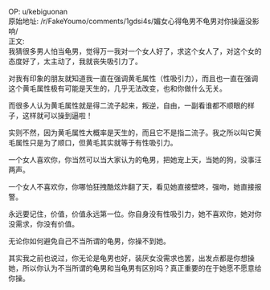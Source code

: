 
OP: u/kebiguonan  
原始地址: /r/FakeYoumo/comments/1gdsi4s/媚女心得龟男不龟男对你操逼没影响/  
正文:  
我猜很多男人怕当龟男，觉得万一我对一个女人好了，求这个女人了，对这个女的态度好了，太主动了，我就丧失吸引力了。

对我有印象的朋友就知道我一直在强调黄毛属性（性吸引力），而且也一直在强调这个黄毛属性极有可能是天生的，几乎无法改变，也和你做什么无关。

而很多人认为黄毛属性就是得二流子起来，叛逆，自由，一副看谁都不顺眼的样子，这样就可以操到逼啦！

实则不然，因为黄毛属性大概率是天生的，而且它不是指二流子。我之所以叫它黄毛属性只是为了顺口，但黄毛其实就等于有性吸引力。

一个女人喜欢你，你当然可以当大家认为的龟男，把她宠上天，当她的狗，没事汪两声。

一个女人不喜欢你，你哪怕狂拽酷炫炸翻了天，看见她直接壁咚，强吻，她直接报警。

永远要记住，价值，价值永远第一位。你自身没有性吸引力，她不喜欢你，她对你没需求，你没有价值。

无论你如何避免自己不当所谓的龟男，你操不到她。

其实我之前也说过，你无论是龟男也好，装厌女没需求也罢，出发点都是你想操她，所以你认为不当所谓的龟男和当龟男有区别吗？真正重要的在于她愿不愿意给你操。



